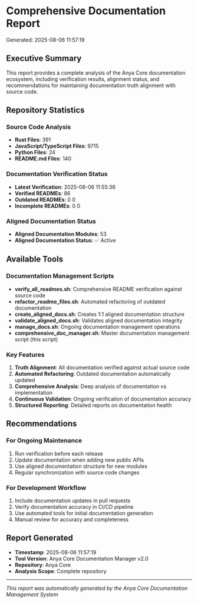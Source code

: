 # Comprehensive Documentation Report
Generated: 2025-08-06 11:57:19

## Executive Summary

This report provides a complete analysis of the Anya Core documentation ecosystem, 
including verification results, alignment status, and recommendations for maintaining 
documentation truth alignment with source code.

## Repository Statistics

### Source Code Analysis
- **Rust Files**: 391
- **JavaScript/TypeScript Files**: 9715  
- **Python Files**: 24
- **README.md Files**: 140

### Documentation Verification Status
- **Latest Verification**: 2025-08-06 11:55:36
- **Verified READMEs**: 86
- **Outdated READMEs**: 0
0  
- **Incomplete READMEs**: 0
0

### Aligned Documentation Status
- **Aligned Documentation Modules**: 53
- **Aligned Documentation Status**: ✅ Active

## Available Tools

### Documentation Management Scripts
- **verify_all_readmes.sh**: Comprehensive README verification against source code
- **refactor_readme_files.sh**: Automated refactoring of outdated documentation  
- **create_aligned_docs.sh**: Creates 1:1 aligned documentation structure
- **validate_aligned_docs.sh**: Validates aligned documentation integrity
- **manage_docs.sh**: Ongoing documentation management operations
- **comprehensive_doc_manager.sh**: Master documentation management script (this script)

### Key Features
1. **Truth Alignment**: All documentation verified against actual source code
2. **Automated Refactoring**: Outdated documentation automatically updated
3. **Comprehensive Analysis**: Deep analysis of documentation vs implementation
4. **Continuous Validation**: Ongoing verification of documentation accuracy
5. **Structured Reporting**: Detailed reports on documentation health

## Recommendations

### For Ongoing Maintenance
1. Run verification before each release
2. Update documentation when adding new public APIs  
3. Use aligned documentation structure for new modules
4. Regular synchronization with source code changes

### For Development Workflow
1. Include documentation updates in pull requests
2. Verify documentation accuracy in CI/CD pipeline
3. Use automated tools for initial documentation generation
4. Manual review for accuracy and completeness

## Report Generated
- **Timestamp**: 2025-08-06 11:57:19
- **Tool Version**: Anya Core Documentation Manager v2.0
- **Repository**: Anya Core
- **Analysis Scope**: Complete repository

---
*This report was automatically generated by the Anya Core Documentation Management System*
